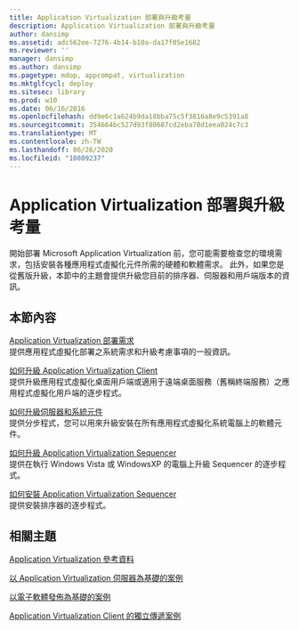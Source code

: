 ```yaml
---
title: Application Virtualization 部署與升級考量
description: Application Virtualization 部署與升級考量
author: dansimp
ms.assetid: adc562ee-7276-4b14-b10a-da17f05e1682
ms.reviewer: ''
manager: dansimp
ms.author: dansimp
ms.pagetype: mdop, appcompat, virtualization
ms.mktglfcycl: deploy
ms.sitesec: library
ms.prod: w10
ms.date: 06/16/2016
ms.openlocfilehash: dd9e6c1a624b9da18bba75c5f3816a8e9c5391a8
ms.sourcegitcommit: 354664bc527d93f80687cd2eba70d1eea024c7c3
ms.translationtype: MT
ms.contentlocale: zh-TW
ms.lasthandoff: 06/26/2020
ms.locfileid: "10809237"
---
```

# Application Virtualization 部署與升級考量


開始部署 Microsoft Application Virtualization 前，您可能需要檢查您的環境需求，包括安裝各種應用程式虛擬化元件所需的硬體和軟體需求。 此外，如果您是從舊版升級，本節中的主題會提供升級您目前的排序器、伺服器和用戶端版本的資訊。

## 本節內容


<a href="" id="application-virtualization-deployment-requirements"></a>[Application Virtualization 部署需求](application-virtualization-deployment-requirements.md)  
提供應用程式虛擬化部署之系統需求和升級考慮事項的一般資訊。

<a href="" id="how-to-upgrade-the-application-virtualization-client"></a>[如何升級 Application Virtualization Client](how-to-upgrade-the-application-virtualization-client.md)  
提供升級應用程式虛擬化桌面用戶端或適用于遠端桌面服務（舊稱終端服務）之應用程式虛擬化用戶端的逐步程式。

<a href="" id="how-to-upgrade-the-servers-and-system-components"></a>[如何升級伺服器和系統元件](how-to-upgrade-the-servers-and-system-components.md)  
提供分步程式，您可以用來升級安裝在所有應用程式虛擬化系統電腦上的軟體元件。

<a href="" id="how-to-upgrade-the-application-virtualization-sequencer"></a>[如何升級 Application Virtualization Sequencer](how-to-upgrade-the-application-virtualization-sequencer.md)  
提供在執行 Windows Vista 或 WindowsXP 的電腦上升級 Sequencer 的逐步程式。

<a href="" id="how-to-install-the-application-virtualization-sequencer"></a>[如何安裝 Application Virtualization Sequencer](how-to-install-the-application-virtualization-sequencer.md)  
提供安裝排序器的逐步程式。

## 相關主題


[Application Virtualization 參考資料](application-virtualization-reference.md)

[以 Application Virtualization 伺服器為基礎的案例](application-virtualization-server-based-scenario.md)

[以電子軟體發佈為基礎的案例](electronic-software-distribution-based-scenario.md)

[Application Virtualization Client 的獨立傳遞案例](stand-alone-delivery-scenario-for-application-virtualization-clients.md)

 

 





